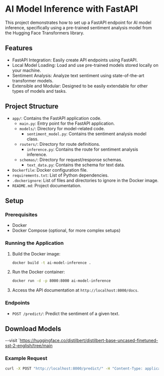 # AI Model Inference with FastAPI

This project demonstrates how to set up a FastAPI endpoint for AI model inference, specifically using a pre-trained sentiment analysis model from the Hugging Face Transformers library.


## Features

- FastAPI Integration: Easily create API endpoints using FastAPI.
- Local Model Loading: Load and use pre-trained models stored locally on your machine.
- Sentiment Analysis: Analyze text sentiment using state-of-the-art transformer models.
- Extensible and Modular: Designed to be easily extendable for other types of models and tasks.



## Project Structure

- `app/`: Contains the FastAPI application code.
  - `main.py`: Entry point for the FastAPI application.
  - `models/`: Directory for model-related code.
    - `sentiment_model.py`: Contains the sentiment analysis model class.
  - `routers/`: Directory for route definitions.
    - `inference.py`: Contains the route for sentiment analysis inference.
  - `schemas/`: Directory for request/response schemas.
    - `text_data.py`: Contains the schema for text data.
- `Dockerfile`: Docker configuration file.
- `requirements.txt`: List of Python dependencies.
- `.dockerignore`: List of files and directories to ignore in the Docker image.
- `README.md`: Project documentation.

## Setup

### Prerequisites

- Docker
- Docker Compose (optional, for more complex setups)

### Running the Application

1. Build the Docker image:

    ```sh
    docker build -t ai-model-inference .
    ```

2. Run the Docker container:

    ```sh
    docker run -d -p 8000:8000 ai-model-inference
    ```

3. Access the API documentation at `http://localhost:8000/docs`.

### Endpoints

- `POST /predict/`: Predict the sentiment of a given text.

## Download Models
--visit `https://huggingface.co/distilbert/distilbert-base-uncased-finetuned-sst-2-english/tree/main

### Example Request

```sh
curl -X POST "http://localhost:8000/predict/" -H "Content-Type: application/json" -d '{"text": "I love FastAPI!"}'
